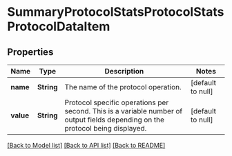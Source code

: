 # SummaryProtocolStatsProtocolStatsProtocolDataItem

## Properties
Name | Type | Description | Notes
------------ | ------------- | ------------- | -------------
**name** | **String** | The name of the protocol operation. | [default to null]
**value** | **String** | Protocol specific operations per second. This is a variable number of output fields depending on the protocol being displayed. | [default to null]

[[Back to Model list]](../README.md#documentation-for-models) [[Back to API list]](../README.md#documentation-for-api-endpoints) [[Back to README]](../README.md)


